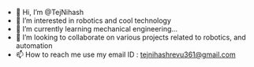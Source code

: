 - 👋 Hi, I’m @TejNihash
- 👀 I’m interested in robotics and  cool technology 
- 🌱 I’m currently learning mechanical engineering...
- 💞️ I’m looking to collaborate on various projects related to robotics, and automation 
- 📫 How to reach me  use my email ID : tejnihashrevu361@gmail.com

<!---
TejNihash/TejNihash is a ✨ special ✨ repository because its `README.md` (this file) appears on your GitHub profile.
You can click the Preview link to take a look at your changes.
--->

